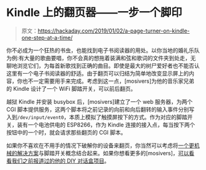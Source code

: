 # Kindle 上的翻页器——一步一个脚印

> 原文：<https://hackaday.com/2019/01/02/a-page-turner-on-kindle-one-step-at-a-time/>

你不必成为一个狂热的书虫，也能找到电子书阅读器的用处。以你当地的婚礼乐队为例:有大量的歌曲要唱，你不会真的想拖着装满和弦和歌词的文件夹到处走，无聊地浏览它们，为每首新歌找到正确的曲目。即使是最大的树尸爱好者也不能否认这里有一个电子书阅读器的舒适。由于翻页可以归结为简单地改变显示屏上的内容，你也不一定需要用手来完成。考虑到这一点，[mosivers]为他的音乐家兄弟的 Kindle 设计了一个 WiFi 脚踏开关，可以前后翻页。

越狱 Kindle 并安装 busybox 后，[mosivers]建立了一个 web 服务器，为两个 CGI 脚本提供服务，这两个脚本将之前记录的向前和向后翻转的输入事件分别写入到`/dev/input/event0`，本质上模拟了触摸屏按下的方式。作为对应的脚踏开关，装有一个电池供电的 ESP8266，作为 Kindle 连接的接入点，每当按下两个按钮中的一个时，就会请求那些翻页的 CGI 脚本。

如果你不喜欢在不用手的情况下破解你的设备来翻页，你当然可以考虑将[一个更机械的解决方案](https://hackaday.com/2018/08/15/a-remotely-controlled-kindle-page-turner/)与脚踏开关概念结合起来。如果你想看更多的[mosivers]，[可以看看我们之前报道过的他的 DIY 对话盒项目](https://hackaday.com/2018/06/14/diy-talkbox-gives-you-more-bounce-to-the-ounce/)。
